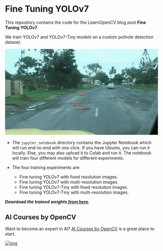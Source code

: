 # Fine Tuning YOLOv7



This repository contains the code for the LearnOpenCV blog post **Fine Tuning YOLOv7**.

We train YOLOv7 and YOLOv7-Tiny models on a custom pothole detection dataset.

![](media/pothole-gif-1.gif)

- The `jupyter_notebook` directory contains the Jupyter Notebook which will run end-to-end with one click. If you have Ubuntu, you can run it locally. Else, you may also upload it to Colab and run it. The notebook will train four different models for different experiments.

- The four training experiments are:
  - Fine tuning YOLOv7 with fixed resolution images.
  - Fine tuning YOLOv7 with multi-resolution images.
  - Fine tuning YOLOv7-Tiny with fixed resolution images.
  - Fine tuning YOLOv7-Tiny with multi-resolution images.

***Download the trained weights [from here](https://drive.google.com/file/d/1Bi9b-1Zucxah_aUDdqO-NjCQLHaomzFR/view?usp=sharing).***

## AI Courses by OpenCV

Want to become an expert in AI? [AI Courses by OpenCV](https://opencv.org/courses/) is a great place to start.

[![img](https://camo.githubusercontent.com/18c5719ef10afe9607af3e87e990068c942ae4cba8bd4d72d21950d6213ea97e/68747470733a2f2f7777772e6c6561726e6f70656e63762e636f6d2f77702d636f6e74656e742f75706c6f6164732f323032302f30342f41492d436f75727365732d42792d4f70656e43562d4769746875622e706e67)](https://opencv.org/courses/)